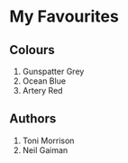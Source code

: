 # My Favourites #
## Colours ##
1. Gunspatter Grey
2. Ocean Blue
3. Artery Red
## Authors ##
1. Toni Morrison
2. Neil Gaiman 